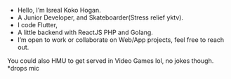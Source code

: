 - Hello, I’m Isreal Koko Hogan.
- A Junior Developer, and Skateboarder(Stress relief yktv).
- I code Flutter,
- A little backend with ReactJS PHP and Golang. 
- I’m open to work or collaborate on Web/App projects, feel free to reach out.

You could also HMU to get served in Video Games lol, no jokes though. 
*drops mic
